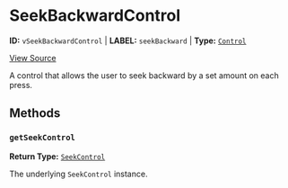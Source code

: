 # SeekBackwardControl

**ID:** `vSeekBackwardControl` | **LABEL:** `seekBackward` | **Type:** [`Control`](./control-interface.md)

[View Source](../../../../../vime-complete/src/plugins/controls/control/SeekBackwardControl.svelte)

A control that allows the user to seek backward by a set amount on each press.

## Methods

### `getSeekControl`

**Return Type:** [`SeekControl`](./seek-control.md)

The underlying `SeekControl` instance.
